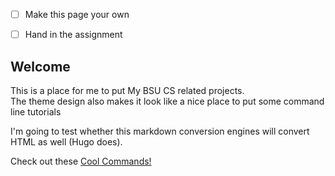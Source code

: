 


 - [ ] Make this page your own
 - [ ] Hand in the assignment


## Welcome
This is a place for me to put My BSU CS related projects.  
The theme design also makes it look like a nice place to put some command line tutorials

I'm going to test whether this markdown conversion engines will convert HTML as well (Hugo does).

Check out these <a href="cool-commands.html">Cool Commands!</a>

